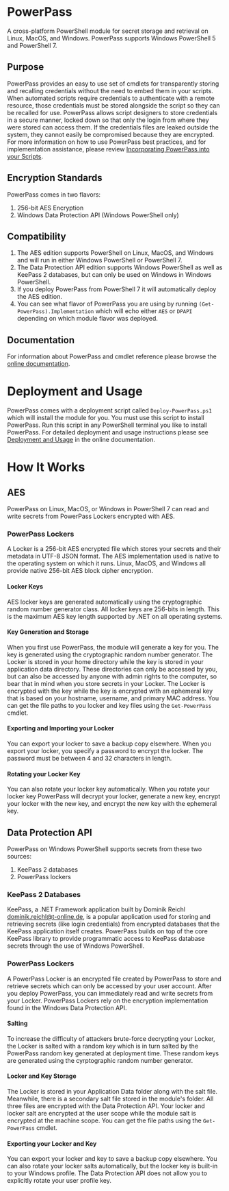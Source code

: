 # PowerPass
A cross-platform PowerShell module for secret storage and retrieval on Linux, MacOS, and Windows.
PowerPass supports Windows PowerShell 5 and PowerShell 7.
## Purpose
PowerPass provides an easy to use set of cmdlets for transparently storing and recalling credentials without the need to embed them in your scripts.
When automated scripts require credentials to authenticate with a remote resource, those credentials must be stored alongside the script so they can be recalled for use.
PowerPass allows script designers to store credentials in a secure manner, locked down so that only the login from where they were stored can access them.
If the credentials files are leaked outside the system, they cannot easily be compromised because they are encrypted.
For more information on how to use PowerPass best practices, and for implementation assistance, please review [Incorporating PowerPass into your Scripts](https://chopinrlz.github.io/powerpass/usage).
## Encryption Standards
PowerPass comes in two flavors:
1. 256-bit AES Encryption
2. Windows Data Protection API (Windows PowerShell only)
## Compatibility
1. The AES edition supports PowerShell on Linux, MacOS, and Windows and will run in either Windows PowerShell or PowerShell 7.
2. The Data Protection API edition supports Windows PowerShell as well as KeePass 2 databases, but can only be used on Windows in Windows PowerShell.
3. If you deploy PowerPass from PowerShell 7 it will automatically deploy the AES edition.
4. You can see what flavor of PowerPass you are using by running `(Get-PowerPass).Implementation` which will echo either `AES` or `DPAPI` depending on which module flavor was deployed.
## Documentation
For information about PowerPass and cmdlet reference please browse the [online documentation](https://chopinrlz.github.io/powerpass).
# Deployment and Usage
PowerPass comes with a deployment script called `Deploy-PowerPass.ps1` which will install the module for you.
You must use this script to install PowerPass.
Run this script in any PowerShell terminal you like to install PowerPass.
For detailed deployment and usage instructions please see [Deployment and Usage](https://chopinrlz.github.io/powerpass/deployment) in the online documentation.
# How It Works
## AES
PowerPass on Linux, MacOS, or Windows in PowerShell 7 can read and write secrets from PowerPass Lockers encrypted with AES.
### PowerPass Lockers
A Locker is a 256-bit AES encrypted file which stores your secrets and their metadata in UTF-8 JSON format.
The AES implementation used is native to the operating system on which it runs.
Linux, MacOS, and Windows all provide native 256-bit AES block cipher encryption.
#### Locker Keys
AES locker keys are generated automatically using the cryptographic random number generator class.
All locker keys are 256-bits in length.
This is the maximum AES key length supported by .NET on all operating systems.
#### Key Generation and Storage
When you first use PowerPass, the module will generate a key for you.
The key is generated using the cryptographic random number generator.
The Locker is stored in your home directory while the key is stored in your application data directory.
These directories can only be accessed by you, but can also be accessed by anyone with admin rights to the computer, so bear that in mind when you store secrets in your Locker.
The Locker is encrypted with the key while the key is encrypted with an ephemeral key that is based on your hostname, username, and primary MAC address.
You can get the file paths to you locker and key files using the `Get-PowerPass` cmdlet.
#### Exporting and Importing your Locker
You can export your locker to save a backup copy elsewhere.
When you export your locker, you specify a password to encrypt the locker.
The password must be between 4 and 32 characters in length.
#### Rotating your Locker Key
You can also rotate your locker key automatically.
When you rotate your locker key PowerPass will decrypt your locker, generate a new key, encrypt your locker with the new key, and encrypt the new key with the ephemeral key.
## Data Protection API
PowerPass on Windows PowerShell supports secrets from these two sources:
1. KeePass 2 databases
2. PowerPass lockers
### KeePass 2 Databases
KeePass, a .NET Framework application built by Dominik Reichl <dominik.reichl@t-online.de>, is a popular application used for storing and retrieving secrets (like login credentials) from encrypted databases that the KeePass application itself creates.
PowerPass builds on top of the core KeePass library to provide programmatic access to KeePass database secrets through the use of Windows PowerShell.
### PowerPass Lockers
A PowerPass Locker is an encrypted file created by PowerPass to store and retrieve secrets which can only be accessed by your user account.
After you deploy PowerPass, you can immediately read and write secrets from your Locker.
PowerPass Lockers rely on the encryption implementation found in the Windows Data Protection API.
#### Salting
To increase the difficulty of attackers brute-force decrypting your Locker, the Locker is salted with a random key which is in turn salted by the PowerPass random key generated at deployment time.
These random keys are generated using the cyrptographic random number generator.
#### Locker and Key Storage
The Locker is stored in your Application Data folder along with the salt file.
Meanwhile, there is a secondary salt file stored in the module's folder.
All three files are encrypted with the Data Protection API.
Your locker and locker salt are encrypted at the user scope while the module salt is encrypted at the machine scope.
You can get the file paths using the `Get-PowerPass` cmdlet.
#### Exporting your Locker and Key
You can export your locker and key to save a backup copy elsewhere.
You can also rotate your locker salts automatically, but the locker key is built-in to your Windows profile.
The Data Protection API does not allow you to explicitly rotate your user profile key.